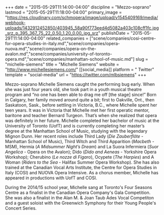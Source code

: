 +++
date = "2015-05-29T11:14:00-04:00"
discipline = "Mezzo-soprano"
lastmod = "2015-05-29T11:18:00-04:00"
primary_image = "https://res.cloudinary.com/schmopera/image/upload/v1545409169/media/webhook-uploads/1432912452850/403945_58a90f773eed4d5082a403c108cff1fc.jpg_srz_p_395_367_75_22_0.50_1.20_0.00_jpg_srz"
publishDate = "2015-05-29T11:14:00-04:00"
related_companies = ["scene/companies/cosi-centre-for-opera-studies-in-italy.md","scene/companies/opera-nuova.md","scene/companies/opera-on-the-avalon.md","scene/companies/university-of-toronto-opera.md","scene/companies/manhattan-school-of-music.md"]
slug = "michelle-siemens"
title = "Michelle Siemens"
website = "http://www.michellesiemens.com/"
[[social_media]]
platform = " Twitter"
template = "social-media"
url = "https://twitter.com/mlbsiemens"
+++

Mezzo-soprano Michelle Siemens caught the performing bug early. When she was just four years old, she took part in a youth musical theatre program and “no one has been able to drag me off [the stage] since!” 
Born in Calgary, her family moved around quite a bit; first to Oakville, Ont., then Saskatoon, Sask., before settling in Victoria, B.C., where Michelle spent her teen years. It was in Victoria that Michelle met her first operatic mentor, baritone and teacher Bernard Turgeon. That’s when she realized that opera was definitely in her future. 
Michelle completed her bachelor of music at the University of Toronto (UofT) and is currently completing her master’s degree at the Manhattan School of Music, studying with the legendary Mignon Dunn. Her recent roles include Third Lady (*Die Zauberflöte* - Manhattan School of Music), Third Witch and Third Apparition (*Macbeth* - MSM),  Hermia (*A Midsummer Night’s Dream*) and La Suora Infermiera  (*Suor Angelica* - Opera on the Avalon); Dido (*Dido and Aeneas* - Yorkshire Opera Workshop); Cherubino (*Le nozze di Figaro*), Ocypete (*The Harpies*) and A Woman (*Riders to the Sea* - Halifax Summer Opera Workshop). She has also trained at the Canadian Vocal Arts Institute, the Centre for Opera Studies in Italy (COSI) and NUOVA Opera Intensive. As a chorus member, Michelle has appeared in productions with UofT and COSI.
 
During the 2014/15 school year, Michelle sang at Toronto's Four Seasons Centre as a finalist in the Canadian Opera Company's Gala Competition. She was also a finalist in the Alan M. & Joan Taub Ades Vocal Competiton and a guest soloist with the Greenwich Symphony for their Young People's Concert Series.
